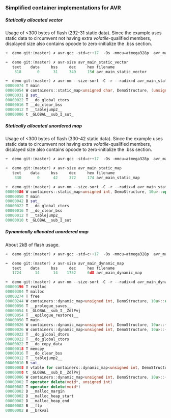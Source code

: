 ### Simplified container implementations for AVR

##### Statically allocated vector

Usage of <300 bytes of flash (292-31 static data).
Since the example uses static data to circumvent not having extra *volatile*-qualified members, displayed size also contains opcode to zero-initialize the .bss section.

```c++
➜  demo git:(master) ✗ avr-gcc -std=c++17  -Os -mmcu=atmega328p  avr_main_static_vector.cpp -o avr_main_static_vector

➜  demo git:(master) ✗ avr-size avr_main_static_vector
   text    data     bss     dec     hex filename
    318       0      31     349     15d avr_main_static_vector

➜  demo git:(master) ✗ avr-nm --size-sort -C -r --radix=d avr_main_static_vector
00000074 T main
00000054 W containers::static_map<unsigned char, DemoStructure, (unsigned char)10>::operator[](unsigned char)
00000031 B sut_
00000022 T __do_global_ctors
00000016 T __do_clear_bss
00000012 T __tablejump2__
00000006 t _GLOBAL__sub_I_sut_
```

##### Statically allocated unordered map

Usage of <300 bytes of flash (330-42 static data).
Since the example uses static data to circumvent not having extra *volatile*-qualified members, displayed size also contains opcode to zero-initialize the .bss section.

```c++
➜  demo git:(master) ✗ avr-gcc -std=c++17  -Os -mmcu=atmega328p  avr_main_static_map.cpp -o avr_main_static_map

➜  demo git:(master) ✗ avr-size avr_main_static_map
   text    data     bss     dec     hex filename
    330       0      42     372     174 avr_main_static_map

➜  demo git:(master) ✗ avr-nm --size-sort -C -r --radix=d avr_main_static_map
00000086 W containers::static_map<unsigned int, DemoStructure, 10u>::operator[](unsigned int)
00000050 T main
00000042 B sut_
00000022 T __do_global_ctors
00000016 T __do_clear_bss
00000012 T __tablejump2__
00000010 t _GLOBAL__sub_I_sut
```


##### Dynamically allocated unordered map

About 2kB of flash usage.

```c++
➜  demo git:(master) ✗ avr-gcc -std=c++17  -Os -mmcu=atmega328p  avr_main_dynamic_map.cpp -o avr_main_dynamic_map

➜  demo git:(master) ✗ avr-size avr_main_dynamic_map
   text    data     bss     dec     hex filename
   1724      14      14    1752     6d8 avr_main_dynamic_map

➜  demo git:(master) ✗ avr-nm --size-sort -C -r --radix=d avr_main_dynamic_map
00000396 T realloc
00000304 T malloc
00000274 T free
00000244 W containers::dynamic_map<unsigned int, DemoStructure, 10u>::operator[](unsigned int)
00000056 T __prologue_saves__
00000054 t _GLOBAL__sub_I__ZdlPvj
00000054 T __epilogue_restores__
00000050 T main
00000026 W containers::dynamic_map<unsigned int, DemoStructure, 10u>::~dynamic_map()
00000026 W containers::dynamic_map<unsigned int, DemoStructure, 10u>::~dynamic_map()
00000022 T __do_global_dtors
00000022 T __do_global_ctors
00000022 T __do_copy_data
00000018 T memcpy
00000016 T __do_clear_bss
00000012 T __tablejump2__
00000010 B sut_
00000008 V vtable for containers::dynamic_map<unsigned int, DemoStructure, 10u>
00000008 t _GLOBAL__sub_D__ZdlPvj
00000006 W containers::dynamic_map<unsigned int, DemoStructure, 10u>::~dynamic_map()
00000002 T operator delete(void*, unsigned int)
00000002 T operator delete(void*)
00000002 D __malloc_margin
00000002 D __malloc_heap_start
00000002 D __malloc_heap_end
00000002 B __flp
00000002 B __brkval
```
